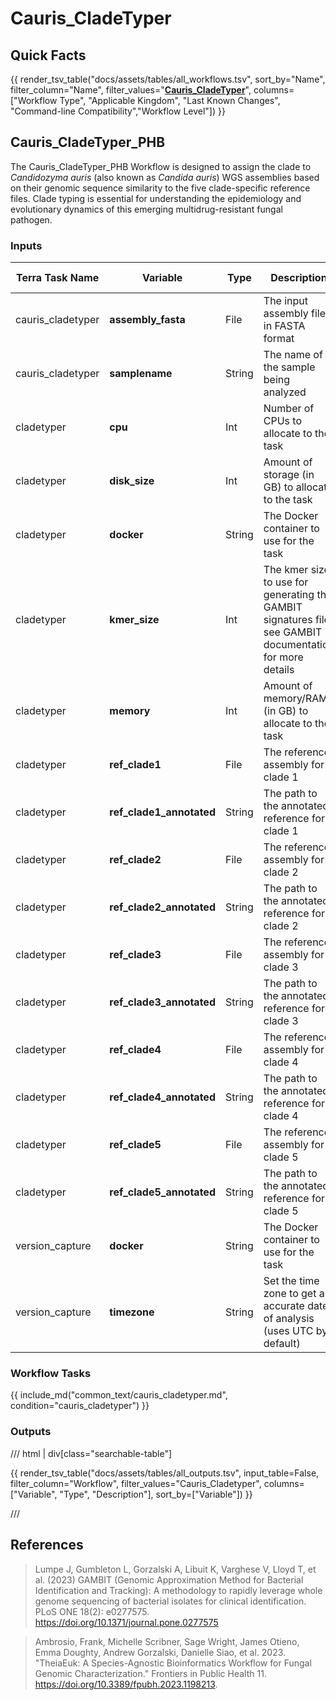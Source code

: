 # Cauris_CladeTyper

## Quick Facts

{{ render_tsv_table("docs/assets/tables/all_workflows.tsv", sort_by="Name", filter_column="Name", filter_values="[**Cauris_CladeTyper**](../workflows/standalone/cauris_cladetyper.md)", columns=["Workflow Type", "Applicable Kingdom", "Last Known Changes", "Command-line Compatibility","Workflow Level"]) }}

## Cauris_CladeTyper_PHB

The Cauris_CladeTyper_PHB Workflow is designed to assign the clade to _Candidozyma auris_ (also known as _Candida auris_) WGS assemblies based on their genomic sequence similarity to the five clade-specific reference files. Clade typing is essential for understanding the epidemiology and evolutionary dynamics of this emerging multidrug-resistant fungal pathogen.

### Inputs

<div class="searchable-table" markdown="1">

| **Terra Task Name** | **Variable** | **Type** | **Description** | **Default Value** | **Terra Status** |
|---|---|---|---|---|---|
| cauris_cladetyper | **assembly_fasta** | File | The input assembly file in FASTA format | | Required |
| cauris_cladetyper | **samplename** | String | The name of the sample being analyzed | | Required |
| cladetyper | **cpu** | Int | Number of CPUs to allocate to the task | 8 | Optional |
| cladetyper | **disk_size** | Int | Amount of storage (in GB) to allocate to the task | 100 | Optional |
| cladetyper | **docker** | String | The Docker container to use for the task | "us-docker.pkg.dev/general-theiagen/biocontainers/hesslab-gambit:0.5.1--py37h8902056_0" | Optional |
| cladetyper | **kmer_size** | Int | The kmer size to use for generating the GAMBIT signatures file; see GAMBIT documentation for more details | 11 | Optional |
| cladetyper | **memory** | Int | Amount of memory/RAM (in GB) to allocate to the task | 16 | Optional |
| cladetyper | **ref_clade1** | File | The reference assembly for clade 1 | gs://theiagen-public-files/terra/candida_auris_refs/Cauris_Clade1_GCA_002759435.2_Cand_auris_B8441_V2_genomic.fasta | Optional |
| cladetyper | **ref_clade1_annotated** | String | The path to the annotated reference for clade 1 | "gs://theiagen-public-files/terra/candida_auris_refs/Cauris_Clade1_GCA_002759435_Cauris_B8441_V2_genomic.gbff" | Optional |
| cladetyper | **ref_clade2** | File | The reference assembly for clade 2 | gs://theiagen-public-files/terra/candida_auris_refs/Cauris_Clade2_GCA_003013715.2_ASM301371v2_genomic.fasta | Optional |
| cladetyper | **ref_clade2_annotated** | String | The path to the annotated reference for clade 2 | "gs://theiagen-public-files/terra/candida_auris_refs/Cauris_Clade2_GCA_003013715.2_ASM301371v2_genomic.gbff"| Optional |
| cladetyper | **ref_clade3** | File | The reference assembly for clade 3 | gs://theiagen-public-files/terra/candida_auris_refs/Cauris_Clade3_reference.fasta | Optional |
| cladetyper | **ref_clade3_annotated** | String | The path to the annotated reference for clade 3 | "gs://theiagen-public-files/terra/candida_auris_refs/Cauris_Clade3_GCF_002775015.1_Cand_auris_B11221_V1_genomic.gbff" | Optional |
| cladetyper | **ref_clade4** | File | The reference assembly for clade 4 | gs://theiagen-public-files/terra/candida_auris_refs/Cauris_Clade4_reference.fasta | Optional |
| cladetyper | **ref_clade4_annotated** | String | The path to the annotated reference for clade 4 | "gs://theiagen-public-files/terra/candida_auris_refs/Cauris_Clade4_GCA_003014415.1_Cand_auris_B11243_genomic.gbff" | Optional |
| cladetyper | **ref_clade5** | File | The reference assembly for clade 5 | gs://theiagen-public-files/terra/candida_auris_refs/Cauris_Clade5_GCA_016809505.1_ASM1680950v1_genomic.fasta | Optional |
| cladetyper | **ref_clade5_annotated** | String | The path to the annotated reference for clade 5 | "gs://theiagen-public-files/terra/candida_auris_refs/Cauris_Clade5_GCA_016809505.1_ASM1680950v1_genomic.gbff" | Optional |
| version_capture | **docker** | String | The Docker container to use for the task | "us-docker.pkg.dev/general-theiagen/theiagen/alpine-plus-bash:3.20.0" | Optional |
| version_capture | **timezone** | String | Set the time zone to get an accurate date of analysis (uses UTC by default) |  | Optional |

</div>

### Workflow Tasks

{{ include_md("common_text/cauris_cladetyper.md", condition="cauris_cladetyper") }}

### Outputs

/// html | div[class="searchable-table"]

{{ render_tsv_table("docs/assets/tables/all_outputs.tsv", input_table=False, filter_column="Workflow", filter_values="Cauris_Cladetyper", columns=["Variable", "Type", "Description"], sort_by=["Variable"]) }}

///

## References

> Lumpe J, Gumbleton L, Gorzalski A, Libuit K, Varghese V, Lloyd T, et al. (2023) GAMBIT (Genomic Approximation Method for Bacterial Identification and Tracking): A methodology to rapidly leverage whole genome sequencing of bacterial isolates for clinical identification. PLoS ONE 18(2): e0277575. <https://doi.org/10.1371/journal.pone.0277575>
<!-- -->
> Ambrosio, Frank, Michelle Scribner, Sage Wright, James Otieno, Emma Doughty, Andrew Gorzalski, Danielle Siao, et al. 2023. "TheiaEuk: A Species-Agnostic Bioinformatics Workflow for Fungal Genomic Characterization." Frontiers in Public Health 11. <https://doi.org/10.3389/fpubh.2023.1198213>.
